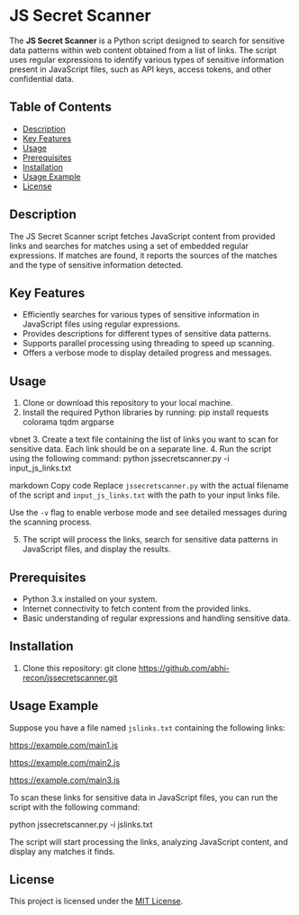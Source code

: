 # JS Secret Scanner

The **JS Secret Scanner** is a Python script designed to search for sensitive data patterns within web content obtained from a list of links. The script uses regular expressions to identify various types of sensitive information present in JavaScript files, such as API keys, access tokens, and other confidential data.

## Table of Contents

- [Description](#description)
- [Key Features](#key-features)
- [Usage](#usage)
- [Prerequisites](#prerequisites)
- [Installation](#installation)
- [Usage Example](#usage-example)
- [License](#license)

## Description

The JS Secret Scanner script fetches JavaScript content from provided links and searches for matches using a set of embedded regular expressions. If matches are found, it reports the sources of the matches and the type of sensitive information detected.

## Key Features

- Efficiently searches for various types of sensitive information in JavaScript files using regular expressions.
- Provides descriptions for different types of sensitive data patterns.
- Supports parallel processing using threading to speed up scanning.
- Offers a verbose mode to display detailed progress and messages.

## Usage

1. Clone or download this repository to your local machine.
2. Install the required Python libraries by running:
pip install requests colorama tqdm argparse

vbnet
3. Create a text file containing the list of links you want to scan for sensitive data. Each link should be on a separate line.
4. Run the script using the following command:
python jssecretscanner.py -i input_js_links.txt

markdown
Copy code
Replace `jssecretscanner.py` with the actual filename of the script and `input_js_links.txt` with the path to your input links file.

Use the `-v` flag to enable verbose mode and see detailed messages during the scanning process.

5. The script will process the links, search for sensitive data patterns in JavaScript files, and display the results.

## Prerequisites

- Python 3.x installed on your system.
- Internet connectivity to fetch content from the provided links.
- Basic understanding of regular expressions and handling sensitive data.

## Installation

1. Clone this repository:
git clone https://github.com/abhi-recon/jssecretscanner.git


## Usage Example

Suppose you have a file named `jslinks.txt` containing the following links:

https://example.com/main1.js

https://example.com/main2.js

https://example.com/main3.js


To scan these links for sensitive data in JavaScript files, you can run the script with the following command:

python jssecretscanner.py -i jslinks.txt

The script will start processing the links, analyzing JavaScript content, and display any matches it finds.

## License

This project is licensed under the [MIT License](LICENSE).
